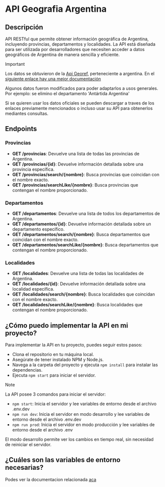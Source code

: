 # API Geografia Argentina

## Descripción

API RESTful que permite obtener información geográfica de Argentina, incluyendo provincias, departamentos y localidades. La API está diseñada para ser utilizada por desarrolladores que necesiten acceder a datos geográficos de Argentina de manera sencilla y eficiente.

> [!IMPORTANT]
> Los datos se obtuvieron de la [Api Georef](https://www.argentina.gob.ar/datos-abiertos/georef/openapi#/), perteneciente a argentina. En el [siguiente enlace hay una mejor documentación](https://datosgobar.github.io/georef-ar-api/)
>
> Algunos datos fueron modificados para poder adaptarlos a usos generales. Por ejemplo: se elimino el departamento 'Antártida Argentina'
>
> Si se quieren usar los datos oficiales se pueden descargar a traves de los enlaces previamente mencionados o incluso usar su API para obtenerlos mediantes consultas.

## Endpoints

### Provincias

- **GET /provincias**: Devuelve una lista de todas las provincias de Argentina.
- **GET /provincias/{id}**: Devuelve información detallada sobre una provincia específica.
- **GET /provincias/search/{nombre}**: Busca provincias que coincidan con el nombre exacto.
- **GET /provincias/searchLike/{nombre}**: Busca provincias que contengan el nombre proporcionado.

### Departamentos

- **GET /departamentos**: Devuelve una lista de todos los departamentos de Argentina.
- **GET /departamentos/{id}**: Devuelve información detallada sobre un departamento específico.
- **GET /departamentos/search/{nombre}**: Busca departamentos que coincidan con el nombre exacto.
- **GET /departamentos/searchLike/{nombre}**: Busca departamentos que contengan el nombre proporcionado.

### Localidades

- **GET /localidades**: Devuelve una lista de todas las localidades de Argentina.
- **GET /localidades/{id}**: Devuelve información detallada sobre una localidad específica.
- **GET /localidades/search/{nombre}**: Busca localidades que coincidan con el nombre exacto.
- **GET /localidades/searchLike/{nombre}**: Busca localidades que contengan el nombre proporcionado.

## ¿Cómo puedo implementar la API en mi proyecto?

Para implementar la API en tu proyecto, puedes seguir estos pasos:

- Clona el repositorio en tu máquina local.
- Asegúrate de tener instalado NPM y Node.js.
- Navega a la carpeta del proyecto y ejecuta `npm install` para instalar las dependencias.
- Ejecuta `npm start` para iniciar el servidor.

> [!NOTE]
> La API posee 3 comandos para iniciar el servidor:
>
> - `npm start`: Inicia el servidor y lee variables de entorno desde el archivo .env.dev
> - `npm run dev`: Inicia el servidor en modo desarrollo y lee variables de entorno desde el archivo .env.dev
> - `npm run prod`: Inicia el servidor en modo producción y lee variables de entorno desde el archivo .env
>
> El modo desarrollo permite ver los cambios en tiempo real, sin necesidad de reiniciar el servidor.

## ¿Cuáles son las variables de entorno necesarias?

Podes ver la documentacion relacionada [aca](./docs/ENVIRONMENT.md)
